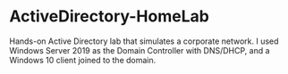 # ActiveDirectory-HomeLab
Hands-on Active Directory lab that simulates a corporate network. I used Windows Server 2019 as the Domain Controller with DNS/DHCP, and a Windows 10 client joined to the domain.
